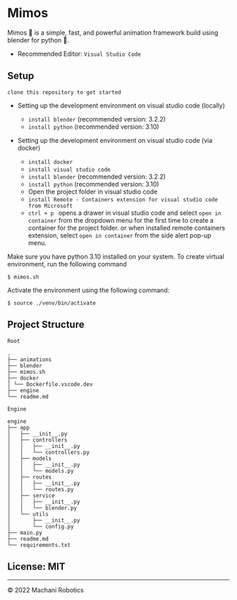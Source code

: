 # Mimos

Mimos 👾 is a simple, fast, and powerful animation framework build using blender for python 🐍.

- Recommended Editor: `Visual Studio Code`

## Setup

`clone this repository to get started`

- Setting up the development environment on visual studio code (locally)

  - `install blender` (recommended version: 3.2.2)
  - `install python` (recommended version: 3.10)

- Setting up the development environment on visual studio code (via docker)

  - `install docker`
  - `install visual studio code`
  - `install blender` (recommended version: 3.2.2)
  - `install python` (recommended version: 3.10)
  - Open the project folder in visual studio code
  - `install Remote - Containers extension for visual studio code from Microsoft`
  - `ctrl + p ` opens a drawer in visual studio code and select `open in container` from the dropdown menu for the first time to create a container for the project folder. or when installed remote containers extension, select `open in container` from the side alert pop-up menu.

Make sure you have python 3.10 installed on your system. To create virtual environment, run the following command

```
$ mimos.sh
```

Activate the environment using the following command:

```
$ source ./venv/bin/activate
```

## Project Structure

`Root`

```
.
├── animations
├── blender
├── mimos.sh
├── docker
│ └── Dockerfile.vscode.dev
├── engine
└── readme.md
```

`Engine`

```
engine
├── app
│   ├── __init__.py
│   ├── controllers
│   │   ├── __init__.py
│   │   └── controllers.py
│   ├── models
│   │   ├── __init__.py
│   │   └── models.py
│   ├── routes
│   │   ├── __init__.py
│   │   └── routes.py
│   ├── service
│   │   ├── __init__.py
│   │   └── blender.py
│   └── utils
│       ├── __init__.py
│       └── config.py
├── main.py
├── readme.md
└── requirements.txt
```

## License: MIT

---

© 2022 Machani Robotics
